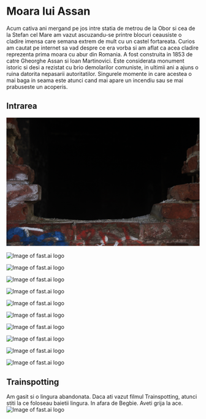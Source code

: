 # Moara lui Assan

Acum cativa ani mergand pe jos intre statia de metrou de la Obor si cea de la Stefan cel Mare am vazut ascuzandu-se printre blocuri ceausiste o cladire imensa care semana extrem de mult cu un castel fortareata. Curios am cautat pe internet sa vad despre ce era vorba si am aflat ca acea cladire reprezenta prima moara cu abur din Romania. A fost construita in 1853 de catre Gheorghe Assan si Ioan Martinovici. Este considerata monument istoric si desi a rezistat cu brio demolarilor  comuniste, in ultimii ani a ajuns o ruina datorita nepasarii autoritatilor. Singurele momente in care acestea o mai baga in seama este atunci cand mai apare un incendiu sau se mai prabuseste un acoperis.


## Intrarea

![Image of fast.ai logo](images/IMG_5681.JPG)

![Image of fast.ai logo](images/IMG_5799.JPG)

![Image of fast.ai logo](images/IMG_5689.JPG)

![Image of fast.ai logo](images/IMG_5700.JPG)

![Image of fast.ai logo](images/IMG_5704.JPG)

![Image of fast.ai logo](images/IMG_5706.JPG)

![Image of fast.ai logo](images/IMG_5707.JPG)

![Image of fast.ai logo](images/IMG_5711.JPG)

![Image of fast.ai logo](images/IMG_5712.JPG)

![Image of fast.ai logo](images/IMG_5718.JPG)

![Image of fast.ai logo](images/IMG_5750.JPG)

## Trainspotting

Am gasit si o lingura abandonata. Daca ati vazut filmul Trainspotting, atunci stiti la ce foloseau baietii lingura. In afara de Begbie. Aveti grija la ace.
![Image of fast.ai logo](images/IMG_5790.JPG)
